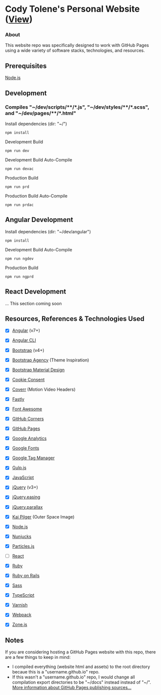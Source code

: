 # Cody Tolene's Personal Website ([View](https://www.codytolene.com))
### About
This website repo was specifically designed to work with GitHub Pages using a wide variety of software stacks, technologies, and resources. 



## Prerequisites
[Node.js](https://nodejs.org/en/)



## Development
### Compiles "\~/dev/scripts/\*\*/\*.js", "\~/dev/styles/\*\*/\*.scss", and "\~/dev/pages/\*\*/\*.html"
Install dependencies (dir: "\~/")
```
npm install
```
Development Build
```
npm run dev
```
Development Build Auto-Compile
```
npm run devac
```
Production Build
```
npm run prd
```
Production Build Auto-Compile
```
npm run prdac
```



## Angular Development
Install dependencies (dir: "\~/dev/angular")
```
npm install
```
Development Build Auto-Compile
```
npm run ngdev
```
Production Build
```
npm run ngprd
```



## React Development
... This section coming soon



## Resources, References & Technologies Used
- [x] [Angular](https://angular.io/) (v7+)
- [x] [Angular CLI](https://cli.angular.io/)
- [x] [Bootstrap](https://getbootstrap.com/) (v4+)
- [x] [Bootstrap Agency](https://github.com/BlackrockDigital/startbootstrap-agency) (Theme Inspiration)
- [x] [Bootstrap Material Design](https://github.com/mdbootstrap/bootstrap-material-design)
- [x] [Cookie Consent](https://github.com/insites/cookieconsent)
- [x] [Coverr](https://coverr.co) (Motion Video Headers)
- [x] [Fastly](https://www.fastly.com/)
- [x] [Font Awesome](https://fontawesome.com/)
- [x] [GitHub Corners](https://github.com/tholman/github-corners)
- [x] [GitHub Pages](https://pages.github.com/)
- [x] [Google Analytics](https://analytics.google.com/analytics/web/)
- [x] [Google Fonts](https://fonts.google.com/)
- [x] [Google Tag Manager](https://tagmanager.google.com/)
- [x] [Gulp.js](https://gulpjs.com/)
- [x] [JavaScript](https://www.javascript.com/)
- [x] [jQuery](https://jquery.com/) (v3+)
- [x] [jQuery.easing](https://github.com/gdsmith/jquery.easing)
- [x] [jQuery.parallax](https://github.com/pixelcog/parallax.js)
- [x] [Kai Pilger](https://www.pexels.com/@kaip) (Outer Space Image)
- [x] [Node.js](https://nodejs.org/en/)
- [x] [Nunjucks](https://mozilla.github.io/nunjucks/)
- [x] [Particles.js](https://github.com/VincentGarreau/particles.js/)
- [ ] [React](https://reactjs.org/)
- [x] [Ruby](https://www.ruby-lang.org/en/)
- [x] [Ruby on Rails](https://rubyonrails.org/)
- [x] [Sass](https://sass-lang.com/)
- [x] [TypeScript](https://www.typescriptlang.org/)
- [x] [Varnish](http://varnish-cache.org/)
- [x] [Webpack](https://webpack.js.org/)
- [x] [Zone.js](https://github.com/angular/zone.js/)



## Notes
If you are considering hosting a GitHub Pages website with this repo, there are a few things to keep in mind:
- I compiled everything (website html and assets) to the root directory becaue this is a "username.github.io" repo.
- If this wasn't a "username.github.io" repo, I would change all compilation export directories to be "\~/docs" instead instead of "\~/".
[More information about GitHub Pages publishing sources...](https://help.github.com/en/articles/configuring-a-publishing-source-for-github-pages)

